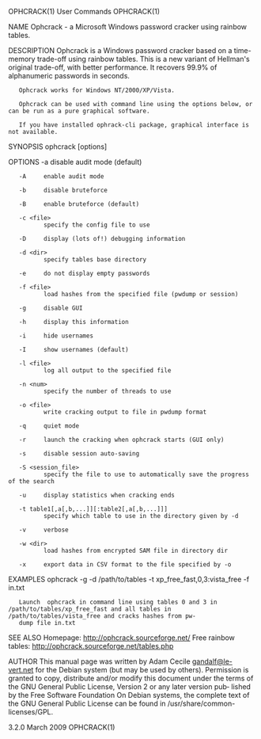 OPHCRACK(1)                                                                 User Commands                                                                OPHCRACK(1)

NAME
       Ophcrack - a Microsoft Windows password cracker using rainbow tables.

DESCRIPTION
       Ophcrack is a Windows password cracker based on a time-memory trade-off using rainbow tables.
       This is a new variant of Hellman's original trade-off, with better performance.
       It recovers 99.9% of alphanumeric passwords in seconds.

       Ophcrack works for Windows NT/2000/XP/Vista.

       Ophcrack can be used with command line using the options below, or can be run as a pure graphical software.

       If you have installed ophrack-cli package, graphical interface is not available.

SYNOPSIS
       ophcrack [options]

OPTIONS
       -a     disable audit mode (default)

       -A     enable audit mode

       -b     disable bruteforce

       -B     enable bruteforce (default)

       -c <file>
              specify the config file to use

       -D     display (lots of!) debugging information

       -d <dir>
              specify tables base directory

       -e     do not display empty passwords

       -f <file>
              load hashes from the specified file (pwdump or session)

       -g     disable GUI

       -h     display this information

       -i     hide usernames

       -I     show usernames (default)

       -l <file>
              log all output to the specified file

       -n <num>
              specify the number of threads to use

       -o <file>
              write cracking output to file in pwdump format

       -q     quiet mode

       -r     launch the cracking when ophcrack starts (GUI only)

       -s     disable session auto-saving

       -S <session_file>
              specify the file to use to automatically save the progress of the search

       -u     display statistics when cracking ends

       -t table1[,a[,b,...]][:table2[,a[,b,...]]]
              specify which table to use in the directory given by -d

       -v     verbose

       -w <dir>
              load hashes from encrypted SAM file in directory dir

       -x     export data in CSV format to the file specified by -o

EXAMPLES
       ophcrack -g -d /path/to/tables -t xp_free_fast,0,3:vista_free -f in.txt

       Launch  ophcrack in command line using tables 0 and 3 in /path/to/tables/xp_free_fast and all tables in /path/to/tables/vista_free and cracks hashes from pw‐
       dump file in.txt

SEE ALSO
       Homepage: http://ophcrack.sourceforge.net/
       Free rainbow tables: http://ophcrack.sourceforge.net/tables.php

AUTHOR
       This manual page was written by Adam Cecile <gandalf@le-vert.net> for the Debian system (but may be used by others).
       Permission is granted to copy, distribute and/or modify this document under the terms of the GNU General Public License, Version 2 or any later version  pub‐
       lished by the Free Software Foundation
       On Debian systems, the complete text of the GNU General Public License can be found in /usr/share/common-licenses/GPL.

3.2.0                                                                        March 2009                                                                  OPHCRACK(1)

